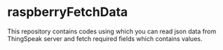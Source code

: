 # raspberryFetchData
This repository contains codes using which you can read json data from ThingSpeak server and fetch required fields which contains values.
